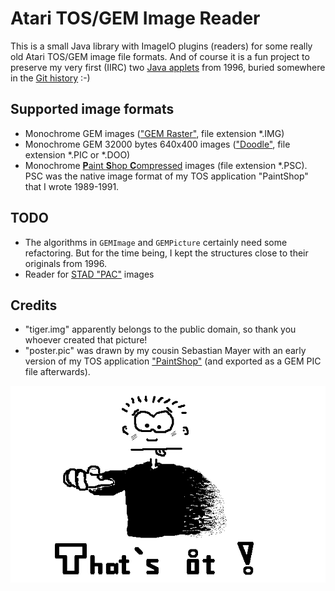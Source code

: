 # Atari TOS/GEM Image Reader

This is a small Java library with ImageIO plugins (readers) for some really old Atari TOS/GEM image
file formats. And of course it is a fun project to preserve my very first (IIRC) two
[Java applets](https://snailshell.de/java.html) from 1996, buried somewhere in the
[Git history](https://github.com/thmuch/tosgem-image-reader/tree/1996-08) :-)


## Supported image formats

- Monochrome GEM images (["GEM Raster"](http://fileformats.archiveteam.org/wiki/GEM_Raster),
  file extension \*.IMG)
- Monochrome GEM 32000 bytes 640x400 images (["Doodle"](http://fileformats.archiveteam.org/wiki/Doodle_(Atari)),
  file extension \*.PIC or \*.DOO)
- Monochrome [**P**aint **S**hop **C**ompressed](http://fileformats.archiveteam.org/wiki/PaintShop_(Atari_ST))
  images (file extension \*.PSC). PSC was the native image format of my TOS application "PaintShop"
  that I wrote 1989-1991.


## TODO

- The algorithms in `GEMImage` and `GEMPicture` certainly need some refactoring. But for the time being,
  I kept the structures close to their originals from 1996.
- Reader for [STAD "PAC"](http://fileformats.archiveteam.org/wiki/STAD_PAC) images


## Credits

- "tiger.img" apparently belongs to the public domain, so thank you whoever created that picture!
- "poster.pic" was drawn by my cousin Sebastian Mayer with an early version of my TOS application
  ["PaintShop"](https://www.atariuptodate.de/en/675/paintshop-plus) (and exported as a GEM PIC file
  afterwards).

!["That's it"](src/test/resources/images/expected/poster.png)
